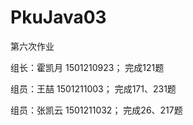 # PkuJava03
第六次作业
<html>
<p>组长：霍凯月   1501210923； 完成121题 </p>
<p>组员：王喆     1501211003； 完成171、231题</p>
<p>组员：张凯云   1501211032； 完成26、217题 </p>
</html>
